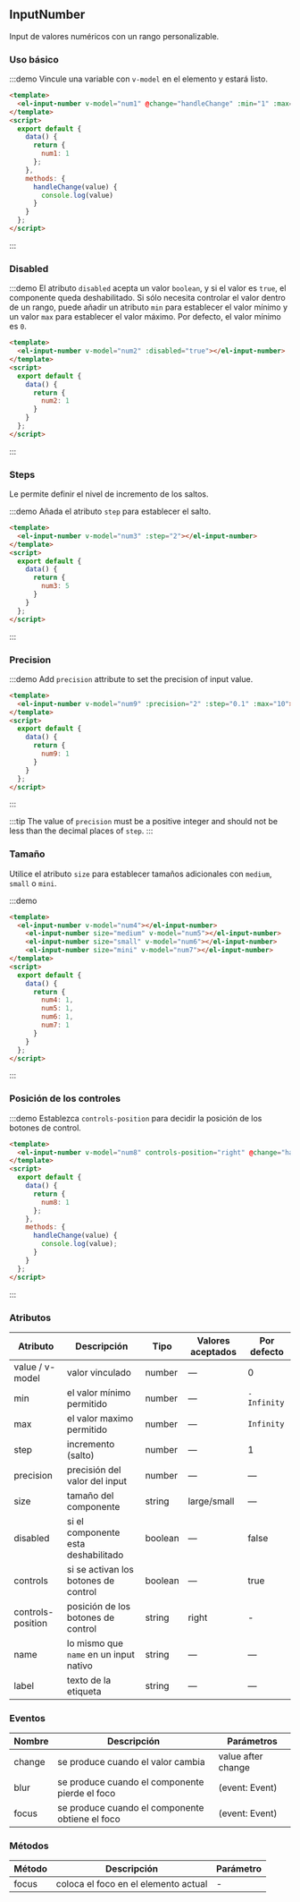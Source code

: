 <script>
  export default {
    data() {
      return {
        num1: 1,
        num2: 1,
        num3: 5,
        num4: 1,
        num5: 1,
        num6: 1,
        num7: 1,
        num8: 1
      }
    },
    methods: {
      handleChange(value) {
        console.log(value);
      }
    }
  };
</script>

<style>
  .demo-box.demo-input-number {
    .el-input-number + .el-input-number {
      margin-left: 10px;
    }
  }
</style>

## InputNumber

Input de  valores numéricos con un rango personalizable.

### Uso básico

:::demo Vincule una variable con `v-model` en el elemento <el-input-number> y estará listo.

```html
<template>
  <el-input-number v-model="num1" @change="handleChange" :min="1" :max="10"></el-input-number>
</template>
<script>
  export default {
    data() {
      return {
        num1: 1
      };
    },
    methods: {
      handleChange(value) {
        console.log(value)
      }
    }
  };
</script>
```
:::

### Disabled

:::demo El atributo `disabled` acepta un valor `boolean`, y si el valor es `true`, el componente queda deshabilitado. Si sólo necesita controlar el valor dentro de un rango, puede añadir un atributo `min` para establecer el valor mínimo y un valor `max` para establecer el valor máximo. Por defecto, el valor mínimo es `0`.

```html
<template>
  <el-input-number v-model="num2" :disabled="true"></el-input-number>
</template>
<script>
  export default {
    data() {
      return {
        num2: 1
      }
    }
  };
</script>
```
:::

### Steps

Le permite definir el nivel de incremento de los saltos.

:::demo Añada el atributo `step` para establecer el salto.

```html
<template>
  <el-input-number v-model="num3" :step="2"></el-input-number>
</template>
<script>
  export default {
    data() {
      return {
        num3: 5
      }
    }
  };
</script>
```
:::

### Precision

:::demo Add `precision` attribute to set the precision of input value.

```html
<template>
  <el-input-number v-model="num9" :precision="2" :step="0.1" :max="10"></el-input-number>
</template>
<script>
  export default {
    data() {
      return {
        num9: 1
      }
    }
  };
</script>
```

:::

:::tip
The value of `precision` must be a positive integer and should not be less than the decimal places of `step`.
:::

### Tamaño

Utilice el atributo `size` para establecer tamaños adicionales con `medium`, `small` o `mini`.

:::demo

```html
<template>
  <el-input-number v-model="num4"></el-input-number>
    <el-input-number size="medium" v-model="num5"></el-input-number>
    <el-input-number size="small" v-model="num6"></el-input-number>
    <el-input-number size="mini" v-model="num7"></el-input-number>
</template>
<script>
  export default {
    data() {
      return {
        num4: 1,
        num5: 1,
        num6: 1,
        num7: 1
      }
    }
  };
</script>
```
:::

### Posición de los controles

:::demo Establezca `controls-position` para decidir la posición de los botones de control.

```html
<template>
  <el-input-number v-model="num8" controls-position="right" @change="handleChange" :min="1" :max="10"></el-input-number>
</template>
<script>
  export default {
    data() {
      return {
        num8: 1
      };
    },
    methods: {
      handleChange(value) {
        console.log(value);
      }
    }
  };
</script>
```
:::

### Atributos

| Atributo          | Descripción                              | Tipo    | Valores aceptados | Por defecto |
| ----------------- | ---------------------------------------- | ------- | ----------------- | ----------- |
| value / v-model    | valor vinculado                          | number  | —                 | 0           |
| min               | el valor mínimo permitido                | number  | —                 | `-Infinity`  |
| max               | el valor maximo permitido                | number  | —                 | `Infinity`  |
| step              | incremento (salto)                       | number  | —                 | 1           |
| precision         | precisión del valor del input | number  | —                 | —           |
| size              | tamaño del componente                    | string  | large/small       | —           |
| disabled          | si el componente esta deshabilitado      | boolean | —                 | false       |
| controls          | si se activan los botones de control     | boolean | —                 | true        |
| controls-position | posición de los botones de control       | string  | right             | -           |
| name              | lo mismo que `name` en un input nativo   | string  | —                 | —           |
| label             | texto de la etiqueta                     | string  | —                 | —           |
### Eventos

| Nombre | Descripción                              | Parámetros         |
| ------ | ---------------------------------------- | ------------------ |
| change | se produce cuando el valor cambia        | value after change |
| blur   | se produce cuando el componente pierde el foco | (event: Event)     |
| focus  | se produce cuando el componente obtiene el foco | (event: Event)     |

### Métodos
| Método | Descripción                          | Parámetro |
| ------ | ------------------------------------ | --------- |
| focus  | coloca el foco en el elemento actual | -         |
